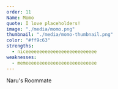 ```yaml
---
order: 11
Name: Momo
quote: I love placeholders!
image: "./media/momo.png"
thumbnail: "./media/momo-thumbnail.png"
color: "#ff9c63"
strengths:
  - niceeeeeeeeeeeeeeeeeeeeeeeeee
weaknesses:
  - memeeeeeeeeeeeeeeeeeeeeeeeeee
---
```


Naru's Roommate
